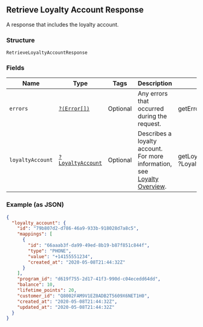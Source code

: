 ## Retrieve Loyalty Account Response

A response that includes the loyalty account.

### Structure

`RetrieveLoyaltyAccountResponse`

### Fields

| Name | Type | Tags | Description | Getter | Setter |
|  --- | --- | --- | --- | --- | --- |
| `errors` | [`?(Error[])`](/doc/models/error.md) | Optional | Any errors that occurred during the request. | getErrors(): ?array | setErrors(?array errors): void |
| `loyaltyAccount` | [`?LoyaltyAccount`](/doc/models/loyalty-account.md) | Optional | Describes a loyalty account. For more information, see<br>[Loyalty Overview](https://developer.squareup.com/docs/docs/loyalty/overview). | getLoyaltyAccount(): ?LoyaltyAccount | setLoyaltyAccount(?LoyaltyAccount loyaltyAccount): void |

### Example (as JSON)

```json
{
  "loyalty_account": {
    "id": "79b807d2-d786-46a9-933b-918028d7a8c5",
    "mappings": [
      {
        "id": "66aaab3f-da99-49ed-8b19-b87f851c844f",
        "type": "PHONE",
        "value": "+14155551234",
        "created_at": "2020-05-08T21:44:32Z"
      }
    ],
    "program_id": "d619f755-2d17-41f3-990d-c04ecedd64dd",
    "balance": 10,
    "lifetime_points": 20,
    "customer_id": "Q8002FAM9V1EZ0ADB2T5609X6NET1H0",
    "created_at": "2020-05-08T21:44:32Z",
    "updated_at": "2020-05-08T21:44:32Z"
  }
}
```

